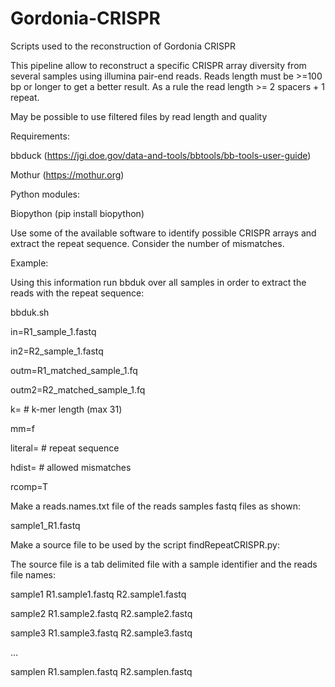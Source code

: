 # Gordonia-CRISPR
Scripts used to the reconstruction of Gordonia CRISPR

This pipeline allow to reconstruct a specific CRISPR array diversity from several samples using illumina pair-end reads. Reads length must be >=100 bp or longer to get a better result. As a rule the read length >= 2 spacers + 1 repeat.

May be possible to use filtered files by read length and quality 

Requirements:

bbduck (https://jgi.doe.gov/data-and-tools/bbtools/bb-tools-user-guide)

Mothur (https://mothur.org)

Python modules:

Biopython (pip install biopython)

Use some of the available software to identify possible CRISPR arrays and extract the repeat sequence. Consider the number of mismatches.

Example:




Using this information run bbduk over all samples in order to extract the reads with the repeat sequence:

bbduk.sh

in=R1_sample_1.fastq

in2=R2_sample_1.fastq

outm=R1_matched_sample_1.fq

outm2=R2_matched_sample_1.fq

k=			# k-mer length (max 31)

mm=f

literal= 		# repeat sequence  

hdist= 		# allowed mismatches

rcomp=T


Make a reads.names.txt file of the reads samples fastq files as shown:

sample1_R1.fastq


Make a source file to be used by the script findRepeatCRISPR.py:

The source file is a tab delimited file with a sample identifier and the reads file names:

sample1	R1.sample1.fastq	R2.sample1.fastq

sample2	R1.sample2.fastq	R2.sample2.fastq

sample3	R1.sample3.fastq	R2.sample3.fastq

…

samplen	R1.samplen.fastq	R2.samplen.fastq


